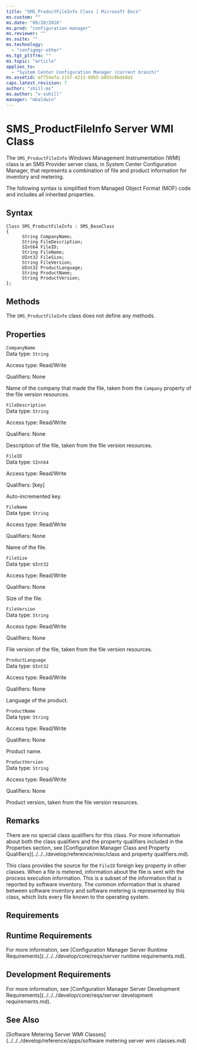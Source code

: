 ```yaml
---
title: "SMS_ProductFileInfo Class | Microsoft Docs"
ms.custom: ""
ms.date: "09/20/2016"
ms.prod: "configuration-manager"
ms.reviewer: ""
ms.suite: ""
ms.technology:
  - "configmgr-other"
ms.tgt_pltfrm: ""
ms.topic: "article"
applies_to:
  - "System Center Configuration Manager (current branch)"
ms.assetid: ef754afa-1157-4213-8db5-b855c0bde8a5
caps.latest.revision: 7
author: "shill-ms"
ms.author: "v-suhill"
manager: "mbaldwin"
---
```

# SMS_ProductFileInfo Server WMI Class
The `SMS_ProductFileInfo` Windows Management Instrumentation (WMI) class is an SMS Provider server class, in System Center Configuration Manager, that represents a combination of file and product information for inventory and metering.  

 The following syntax is simplified from Managed Object Format (MOF) code and includes all inherited properties.  

## Syntax  

```  
Class SMS_ProductFileInfo : SMS_BaseClass  
{  
      String CompanyName;  
      String FileDescription;  
      SInt64 FileID;  
      String FileName;  
      UInt32 FileSize;  
      String FileVersion;  
      UInt32 ProductLanguage;  
      String ProductName;  
      String ProductVersion;  
};  
```  

## Methods  
 The `SMS_ProductFileInfo` class does not define any methods.  

## Properties  
 `CompanyName`  
 Data type: `String`  

 Access type: Read/Write  

 Qualifiers: None  

 Name of the company that made the file, taken from the `Company` property of the file version resources.  

 `FileDescription`  
 Data type: `String`  

 Access type: Read/Write  

 Qualifiers: None  

 Description of the file, taken from the file version resources.  

 `FileID`  
 Data type: `SInt64`  

 Access type: Read/Write  

 Qualifiers: [key]  

 Auto-incremented key.  

 `FileName`  
 Data type: `String`  

 Access type: Read/Write  

 Qualifiers: None  

 Name of the file.  

 `FileSize`  
 Data type: `UInt32`  

 Access type: Read/Write  

 Qualifiers: None  

 Size of the file.  

 `FileVersion`  
 Data type: `String`  

 Access type: Read/Write  

 Qualifiers: None  

 File version of the file, taken from the file version resources.  

 `ProductLanguage`  
 Data type: `UInt32`  

 Access type: Read/Write  

 Qualifiers: None  

 Language of the product.  

 `ProductName`  
 Data type: `String`  

 Access type: Read/Write  

 Qualifiers: None  

 Product name.  

 `ProductVersion`  
 Data type: `String`  

 Access type: Read/Write  

 Qualifiers: None  

 Product version, taken from the file version resources.  

## Remarks  
 There are no special class qualifiers for this class. For more information about both the class qualifiers and the property qualifiers included in the Properties section, see [Configuration Manager Class and Property Qualifiers](../../../develop/reference/misc/class and property qualifiers.md).  

 This class provides the source for the `FileID` foreign key property in other classes. When a file is metered, information about the file is sent with the process execution information. This is a subset of the information that is reported by software inventory. The common information that is shared between software inventory and software metering is represented by this class, which lists every file known to the operating system.  

## Requirements  

## Runtime Requirements  
 For more information, see [Configuration Manager Server Runtime Requirements](../../../develop/core/reqs/server runtime requirements.md).  

## Development Requirements  
 For more information, see [Configuration Manager Server Development Requirements](../../../develop/core/reqs/server development requirements.md).  

## See Also  
 [Software Metering Server WMI Classes](../../../develop/reference/apps/software metering server wmi classes.md)
